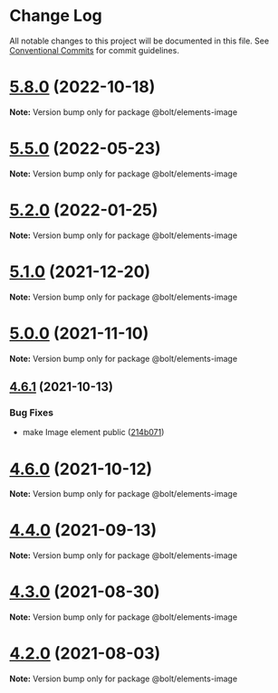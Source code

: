 # Change Log

All notable changes to this project will be documented in this file.
See [Conventional Commits](https://conventionalcommits.org) for commit guidelines.

# [5.8.0](https://github.com/bolt-design-system/bolt/tree/master/packages/elements/bolt-image/compare/v5.7.5...v5.8.0) (2022-10-18)

**Note:** Version bump only for package @bolt/elements-image





# [5.5.0](https://github.com/bolt-design-system/bolt/tree/master/packages/elements/bolt-image/compare/v5.4.0...v5.5.0) (2022-05-23)

**Note:** Version bump only for package @bolt/elements-image





# [5.2.0](https://github.com/bolt-design-system/bolt/tree/master/packages/elements/bolt-image/compare/v5.1.1...v5.2.0) (2022-01-25)

**Note:** Version bump only for package @bolt/elements-image





# [5.1.0](https://github.com/bolt-design-system/bolt/tree/master/packages/elements/bolt-image/compare/v5.0.1...v5.1.0) (2021-12-20)

**Note:** Version bump only for package @bolt/elements-image





# [5.0.0](https://github.com/bolt-design-system/bolt/tree/master/packages/elements/bolt-image/compare/v4.7.0...v5.0.0) (2021-11-10)

**Note:** Version bump only for package @bolt/elements-image





## [4.6.1](https://github.com/bolt-design-system/bolt/tree/master/packages/elements/bolt-image/compare/v4.6.0...v4.6.1) (2021-10-13)


### Bug Fixes

* make Image element public ([214b071](https://github.com/bolt-design-system/bolt/tree/master/packages/elements/bolt-image/commit/214b0713f58a22f02481ec8b3fc64aff786b93a9))





# [4.6.0](https://github.com/bolt-design-system/bolt/tree/master/packages/elements/bolt-image/compare/v4.5.1...v4.6.0) (2021-10-12)

**Note:** Version bump only for package @bolt/elements-image





# [4.4.0](https://github.com/bolt-design-system/bolt/tree/master/packages/elements/bolt-image/compare/v4.3.0...v4.4.0) (2021-09-13)

**Note:** Version bump only for package @bolt/elements-image





# [4.3.0](https://github.com/bolt-design-system/bolt/tree/master/packages/elements/bolt-image/compare/v4.2.3...v4.3.0) (2021-08-30)

**Note:** Version bump only for package @bolt/elements-image





# [4.2.0](https://github.com/bolt-design-system/bolt/tree/master/packages/elements/bolt-image/compare/v4.1.1...v4.2.0) (2021-08-03)

**Note:** Version bump only for package @bolt/elements-image
